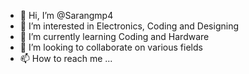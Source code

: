 - 👋 Hi, I’m @Sarangmp4
- 👀 I’m interested in Electronics, Coding and Designing
- 🌱 I’m currently learning Coding and Hardware
- 💞️ I’m looking to collaborate on various fields
- 📫 How to reach me ...

<!---
Sarangmp4/Sarangmp4 is a ✨ special ✨ repository because its `README.md` (this file) appears on your GitHub profile.
You can click the Preview link to take a look at your changes.
--->
